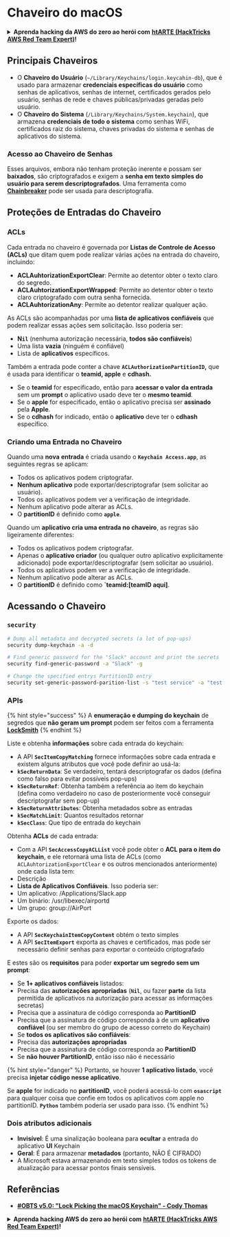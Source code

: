 # Chaveiro do macOS

<details>

<summary><strong>Aprenda hacking da AWS do zero ao herói com</strong> <a href="https://training.hacktricks.xyz/courses/arte"><strong>htARTE (HackTricks AWS Red Team Expert)</strong></a><strong>!</strong></summary>

Outras maneiras de apoiar o HackTricks:

* Se você quiser ver sua **empresa anunciada no HackTricks** ou **baixar o HackTricks em PDF**, confira os [**PLANOS DE ASSINATURA**](https://github.com/sponsors/carlospolop)!
* Adquira o [**swag oficial PEASS & HackTricks**](https://peass.creator-spring.com)
* Descubra [**A Família PEASS**](https://opensea.io/collection/the-peass-family), nossa coleção exclusiva de [**NFTs**](https://opensea.io/collection/the-peass-family)
* **Junte-se ao** 💬 [**grupo Discord**](https://discord.gg/hRep4RUj7f) ou ao [**grupo telegram**](https://t.me/peass) ou **siga-nos** no **Twitter** 🐦 [**@carlospolopm**](https://twitter.com/hacktricks_live)**.**
* **Compartilhe seus truques de hacking enviando PRs para os** [**HackTricks**](https://github.com/carlospolop/hacktricks) e [**HackTricks Cloud**](https://github.com/carlospolop/hacktricks-cloud) repositórios do github.

</details>

## Principais Chaveiros

* O **Chaveiro do Usuário** (`~/Library/Keychains/login.keycahin-db`), que é usado para armazenar **credenciais específicas do usuário** como senhas de aplicativos, senhas de internet, certificados gerados pelo usuário, senhas de rede e chaves públicas/privadas geradas pelo usuário.
* O **Chaveiro do Sistema** (`/Library/Keychains/System.keychain`), que armazena **credenciais de todo o sistema** como senhas WiFi, certificados raiz do sistema, chaves privadas do sistema e senhas de aplicativos do sistema.

### Acesso ao Chaveiro de Senhas

Esses arquivos, embora não tenham proteção inerente e possam ser **baixados**, são criptografados e exigem a **senha em texto simples do usuário para serem descriptografados**. Uma ferramenta como [**Chainbreaker**](https://github.com/n0fate/chainbreaker) pode ser usada para descriptografia.

## Proteções de Entradas do Chaveiro

### ACLs

Cada entrada no chaveiro é governada por **Listas de Controle de Acesso (ACLs)** que ditam quem pode realizar várias ações na entrada do chaveiro, incluindo:

* **ACLAuhtorizationExportClear**: Permite ao detentor obter o texto claro do segredo.
* **ACLAuhtorizationExportWrapped**: Permite ao detentor obter o texto claro criptografado com outra senha fornecida.
* **ACLAuhtorizationAny**: Permite ao detentor realizar qualquer ação.

As ACLs são acompanhadas por uma **lista de aplicativos confiáveis** que podem realizar essas ações sem solicitação. Isso poderia ser:

* &#x20;**N`il`** (nenhuma autorização necessária, **todos são confiáveis**)
* Uma lista **vazia** (ninguém é confiável)
* Lista de **aplicativos** específicos.

Também a entrada pode conter a chave **`ACLAuthorizationPartitionID`,** que é usada para identificar o **teamid, apple** e **cdhash.**

* Se o **teamid** for especificado, então para **acessar o valor da entrada** sem um **prompt** o aplicativo usado deve ter o **mesmo teamid**.
* Se o **apple** for especificado, então o aplicativo precisa ser **assinado** pela **Apple**.
* Se o **cdhash** for indicado, então o **aplicativo** deve ter o **cdhash** específico.

### Criando uma Entrada no Chaveiro

Quando uma **nova** **entrada** é criada usando o **`Keychain Access.app`**, as seguintes regras se aplicam:

* Todos os aplicativos podem criptografar.
* **Nenhum aplicativo** pode exportar/descriptografar (sem solicitar ao usuário).
* Todos os aplicativos podem ver a verificação de integridade.
* Nenhum aplicativo pode alterar as ACLs.
* O **partitionID** é definido como **`apple`**.

Quando um **aplicativo cria uma entrada no chaveiro**, as regras são ligeiramente diferentes:

* Todos os aplicativos podem criptografar.
* Apenas o **aplicativo criador** (ou qualquer outro aplicativo explicitamente adicionado) pode exportar/descriptografar (sem solicitar ao usuário).
* Todos os aplicativos podem ver a verificação de integridade.
* Nenhum aplicativo pode alterar as ACLs.
* O **partitionID** é definido como **`teamid:[teamID aqui]**.

## Acessando o Chaveiro

### `security`
```bash
# Dump all metadata and decrypted secrets (a lot of pop-ups)
security dump-keychain -a -d

# Find generic password for the "Slack" account and print the secrets
security find-generic-password -a "Slack" -g

# Change the specified entrys PartitionID entry
security set-generic-password-parition-list -s "test service" -a "test acount" -S
```
### APIs

{% hint style="success" %}
A **enumeração e dumping do keychain** de segredos que **não geram um prompt** podem ser feitos com a ferramenta [**LockSmith**](https://github.com/its-a-feature/LockSmith)
{% endhint %}

Liste e obtenha **informações** sobre cada entrada do keychain:

* A API **`SecItemCopyMatching`** fornece informações sobre cada entrada e existem alguns atributos que você pode definir ao usá-la:
* **`kSecReturnData`**: Se verdadeiro, tentará descriptografar os dados (defina como falso para evitar possíveis pop-ups)
* **`kSecReturnRef`**: Obtenha também a referência ao item do keychain (defina como verdadeiro no caso de posteriormente você conseguir descriptografar sem pop-up)
* **`kSecReturnAttributes`**: Obtenha metadados sobre as entradas
* **`kSecMatchLimit`**: Quantos resultados retornar
* **`kSecClass`**: Que tipo de entrada do keychain

Obtenha **ACLs** de cada entrada:

* Com a API **`SecAccessCopyACLList`** você pode obter o **ACL para o item do keychain**, e ele retornará uma lista de ACLs (como `ACLAuhtorizationExportClear` e os outros mencionados anteriormente) onde cada lista tem:
* Descrição
* **Lista de Aplicativos Confiáveis**. Isso poderia ser:
* Um aplicativo: /Applications/Slack.app
* Um binário: /usr/libexec/airportd
* Um grupo: group://AirPort

Exporte os dados:

* A API **`SecKeychainItemCopyContent`** obtém o texto simples
* A API **`SecItemExport`** exporta as chaves e certificados, mas pode ser necessário definir senhas para exportar o conteúdo criptografado

E estes são os **requisitos** para poder **exportar um segredo sem um prompt**:

* Se **1+ aplicativos confiáveis** listados:
* Precisa das **autorizações apropriadas** (**`Nil`**, ou fazer **parte** da lista permitida de aplicativos na autorização para acessar as informações secretas)
* Precisa que a assinatura de código corresponda ao **PartitionID**
* Precisa que a assinatura de código corresponda à de um **aplicativo confiável** (ou ser membro do grupo de acesso correto do Keychain)
* Se **todos os aplicativos são confiáveis**:
* Precisa das **autorizações apropriadas**
* Precisa que a assinatura de código corresponda ao **PartitionID**
* Se **não houver PartitionID**, então isso não é necessário

{% hint style="danger" %}
Portanto, se houver **1 aplicativo listado**, você precisa **injetar código nesse aplicativo**.

Se **apple** for indicado no **partitionID**, você poderá acessá-lo com **`osascript`** para qualquer coisa que confie em todos os aplicativos com apple no partitionID. **`Python`** também poderia ser usado para isso.
{% endhint %}

### Dois atributos adicionais

* **Invisível**: É uma sinalização booleana para **ocultar** a entrada do aplicativo **UI** Keychain
* **Geral**: É para armazenar **metadados** (portanto, NÃO É CIFRADO)
* A Microsoft estava armazenando em texto simples todos os tokens de atualização para acessar pontos finais sensíveis.

## Referências

* [**#OBTS v5.0: "Lock Picking the macOS Keychain" - Cody Thomas**](https://www.youtube.com/watch?v=jKE1ZW33JpY)

<details>

<summary><strong>Aprenda hacking AWS do zero ao herói com</strong> <a href="https://training.hacktricks.xyz/courses/arte"><strong>htARTE (HackTricks AWS Red Team Expert)</strong></a><strong>!</strong></summary>

Outras maneiras de apoiar o HackTricks:

* Se você quiser ver sua **empresa anunciada no HackTricks** ou **baixar o HackTricks em PDF** Confira os [**PLANOS DE ASSINATURA**](https://github.com/sponsors/carlospolop)!
* Adquira o [**swag oficial PEASS & HackTricks**](https://peass.creator-spring.com)
* Descubra [**A Família PEASS**](https://opensea.io/collection/the-peass-family), nossa coleção exclusiva de [**NFTs**](https://opensea.io/collection/the-peass-family)
* **Junte-se ao** 💬 [**grupo Discord**](https://discord.gg/hRep4RUj7f) ou ao [**grupo telegram**](https://t.me/peass) ou **siga-nos** no **Twitter** 🐦 [**@carlospolopm**](https://twitter.com/hacktricks_live)**.**
* **Compartilhe seus truques de hacking enviando PRs para o** [**HackTricks**](https://github.com/carlospolop/hacktricks) e [**HackTricks Cloud**](https://github.com/carlospolop/hacktricks-cloud) github repos.

</details>
